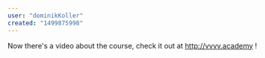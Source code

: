 ```yaml
---
user: "dominikKoller"
created: "1499875998"
---
```


Now there's a video about the course, check it out at <http://vvvv.academy> !
